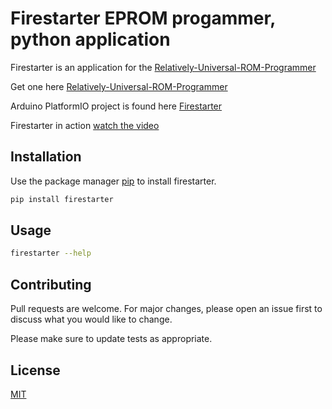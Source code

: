# Firestarter EPROM progammer, python application
Firestarter is an application for the [Relatively-Universal-ROM-Programmer](https://github.com/AndersBNielsen/Relatively-Universal-ROM-Programmer)

Get one here [Relatively-Universal-ROM-Programmer](https://www.imania.dk/samlesaet-hobbyelektronik-og-ic-er-relatively-universal-rom-programmer.htm)

Arduino PlatformIO project is found here [Firestarter](https://github.com/henols/firestarter)

Firestarter in action [watch the video](https://youtu.be/JDHOKbyNnrE?si=0_iXKPZZwyyNGUTZ)

## Installation

Use the package manager [pip](https://pip.pypa.io/en/stable/) to install firestarter.

```bash
pip install firestarter 
```

## Usage

```bash
firestarter --help
```

## Contributing
Pull requests are welcome. For major changes, please open an issue first
to discuss what you would like to change.

Please make sure to update tests as appropriate.

## License
[MIT](https://raw.githubusercontent.com/henols/firestarter_app/main/LICENSE)

